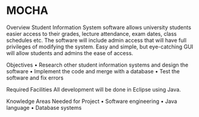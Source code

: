 # MOCHA

Overview Student Information System software allows university students easier access to their grades, lecture attendance, exam dates, class schedules etc. The software will include admin access that will have full privileges of modifying the system. Easy and simple, but eye-catching GUI will allow students and admins the ease of access.

Objectives
• Research other student information systems and design the software 
• Implement the code and merge with a database 
• Test the software and fix errors

Required Facilities
All development will be done in Eclipse using Java.

Knowledge Areas Needed for Project 
• Software engineering 
• Java language 
• Database systems
